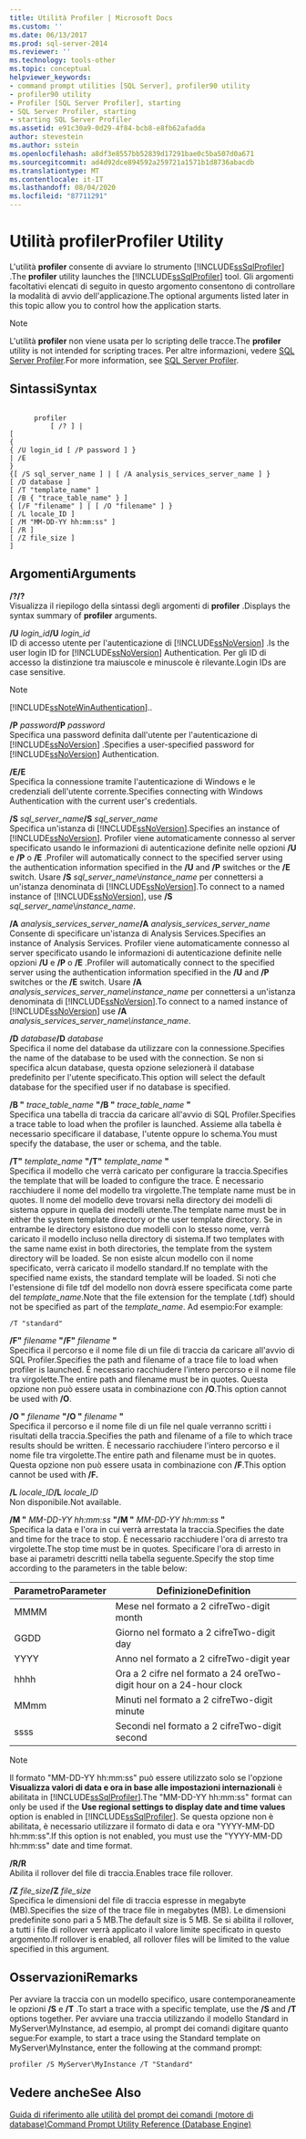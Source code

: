 ```yaml
---
title: Utilità Profiler | Microsoft Docs
ms.custom: ''
ms.date: 06/13/2017
ms.prod: sql-server-2014
ms.reviewer: ''
ms.technology: tools-other
ms.topic: conceptual
helpviewer_keywords:
- command prompt utilities [SQL Server], profiler90 utility
- profiler90 utility
- Profiler [SQL Server Profiler], starting
- SQL Server Profiler, starting
- starting SQL Server Profiler
ms.assetid: e91c30a9-0d29-4f84-bcb8-e8fb62afadda
author: stevestein
ms.author: sstein
ms.openlocfilehash: a8df3e8557bb52839d17291bae0c5ba507d0a671
ms.sourcegitcommit: ad4d92dce894592a259721a1571b1d8736abacdb
ms.translationtype: MT
ms.contentlocale: it-IT
ms.lasthandoff: 08/04/2020
ms.locfileid: "87711291"
---
```

# <a name="profiler-utility"></a><span data-ttu-id="2cda3-102">Utilità profiler</span><span class="sxs-lookup"><span data-stu-id="2cda3-102">Profiler Utility</span></span>
  <span data-ttu-id="2cda3-103">L'utilità **profiler** consente di avviare lo strumento [!INCLUDE[ssSqlProfiler](../includes/sssqlprofiler-md.md)] .</span><span class="sxs-lookup"><span data-stu-id="2cda3-103">The **profiler** utility launches the [!INCLUDE[ssSqlProfiler](../includes/sssqlprofiler-md.md)] tool.</span></span> <span data-ttu-id="2cda3-104">Gli argomenti facoltativi elencati di seguito in questo argomento consentono di controllare la modalità di avvio dell'applicazione.</span><span class="sxs-lookup"><span data-stu-id="2cda3-104">The optional arguments listed later in this topic allow you to control how the application starts.</span></span>  
  
> [!NOTE]  
>  <span data-ttu-id="2cda3-105">L'utilità **profiler** non viene usata per lo scripting delle tracce.</span><span class="sxs-lookup"><span data-stu-id="2cda3-105">The **profiler** utility is not intended for scripting traces.</span></span> <span data-ttu-id="2cda3-106">Per altre informazioni, vedere [SQL Server Profiler](sql-server-profiler/sql-server-profiler.md).</span><span class="sxs-lookup"><span data-stu-id="2cda3-106">For more information, see [SQL Server Profiler](sql-server-profiler/sql-server-profiler.md).</span></span>  
  
## <a name="syntax"></a><span data-ttu-id="2cda3-107">Sintassi</span><span class="sxs-lookup"><span data-stu-id="2cda3-107">Syntax</span></span>  
  
```  
  
      profiler  
          [ /? ] |  
[  
{  
{ /U login_id [ /P password ] }  
| /E  
}  
{[ /S sql_server_name ] | [ /A analysis_services_server_name ] }  
[ /D database ]  
[ /T "template_name" ]  
[ /B { "trace_table_name" } ]  
{ [/F "filename" ] | [ /O "filename" ] }  
[ /L locale_ID ]  
[ /M "MM-DD-YY hh:mm:ss" ]  
[ /R ]  
[ /Z file_size ]  
]  
```  
  
## <a name="arguments"></a><span data-ttu-id="2cda3-108">Argomenti</span><span class="sxs-lookup"><span data-stu-id="2cda3-108">Arguments</span></span>  
 <span data-ttu-id="2cda3-109">**/?**</span><span class="sxs-lookup"><span data-stu-id="2cda3-109">**/?**</span></span>  
 <span data-ttu-id="2cda3-110">Visualizza il riepilogo della sintassi degli argomenti di **profiler** .</span><span class="sxs-lookup"><span data-stu-id="2cda3-110">Displays the syntax summary of **profiler** arguments.</span></span>  
  
 <span data-ttu-id="2cda3-111">**/U** *login_id*</span><span class="sxs-lookup"><span data-stu-id="2cda3-111">**/U** *login_id*</span></span>  
 <span data-ttu-id="2cda3-112">ID di accesso utente per l'autenticazione di [!INCLUDE[ssNoVersion](../includes/ssnoversion-md.md)] .</span><span class="sxs-lookup"><span data-stu-id="2cda3-112">Is the user login ID for [!INCLUDE[ssNoVersion](../includes/ssnoversion-md.md)] Authentication.</span></span> <span data-ttu-id="2cda3-113">Per gli ID di accesso la distinzione tra maiuscole e minuscole è rilevante.</span><span class="sxs-lookup"><span data-stu-id="2cda3-113">Login IDs are case sensitive.</span></span>  
  
> [!NOTE]  
>  [!INCLUDE[ssNoteWinAuthentication](../includes/ssnotewinauthentication-md.md)]<span data-ttu-id="2cda3-114">.</span><span class="sxs-lookup"><span data-stu-id="2cda3-114">.</span></span>  
  
 <span data-ttu-id="2cda3-115">**/P** *password*</span><span class="sxs-lookup"><span data-stu-id="2cda3-115">**/P** *password*</span></span>  
 <span data-ttu-id="2cda3-116">Specifica una password definita dall'utente per l'autenticazione di [!INCLUDE[ssNoVersion](../includes/ssnoversion-md.md)] .</span><span class="sxs-lookup"><span data-stu-id="2cda3-116">Specifies a user-specified password for [!INCLUDE[ssNoVersion](../includes/ssnoversion-md.md)] Authentication.</span></span>  
  
 <span data-ttu-id="2cda3-117">**/E**</span><span class="sxs-lookup"><span data-stu-id="2cda3-117">**/E**</span></span>  
 <span data-ttu-id="2cda3-118">Specifica la connessione tramite l'autenticazione di Windows e le credenziali dell'utente corrente.</span><span class="sxs-lookup"><span data-stu-id="2cda3-118">Specifies connecting with Windows Authentication with the current user's credentials.</span></span>  
  
 <span data-ttu-id="2cda3-119">**/S**  *sql_server_name*</span><span class="sxs-lookup"><span data-stu-id="2cda3-119">**/S**  *sql_server_name*</span></span>  
 <span data-ttu-id="2cda3-120">Specifica un'istanza di [!INCLUDE[ssNoVersion](../includes/ssnoversion-md.md)].</span><span class="sxs-lookup"><span data-stu-id="2cda3-120">Specifies an instance of [!INCLUDE[ssNoVersion](../includes/ssnoversion-md.md)].</span></span> <span data-ttu-id="2cda3-121">Profiler viene automaticamente connesso al server specificato usando le informazioni di autenticazione definite nelle opzioni **/U** e **/P** o **/E** .</span><span class="sxs-lookup"><span data-stu-id="2cda3-121">Profiler will automatically connect to the specified server using the authentication information specified in the **/U** and **/P** switches or the **/E** switch.</span></span> <span data-ttu-id="2cda3-122">Usare **/S** *sql_server_name*\\*instance_name* per connettersi a un'istanza denominata di [!INCLUDE[ssNoVersion](../includes/ssnoversion-md.md)].</span><span class="sxs-lookup"><span data-stu-id="2cda3-122">To connect to a named instance of [!INCLUDE[ssNoVersion](../includes/ssnoversion-md.md)], use **/S** *sql_server_name*\\*instance_name*.</span></span>  
  
 <span data-ttu-id="2cda3-123">**/A**  *analysis_services_server_name*</span><span class="sxs-lookup"><span data-stu-id="2cda3-123">**/A**  *analysis_services_server_name*</span></span>  
 <span data-ttu-id="2cda3-124">Consente di specificare un'istanza di Analysis Services.</span><span class="sxs-lookup"><span data-stu-id="2cda3-124">Specifies an instance of Analysis Services.</span></span> <span data-ttu-id="2cda3-125">Profiler viene automaticamente connesso al server specificato usando le informazioni di autenticazione definite nelle opzioni **/U** e **/P** o **/E** .</span><span class="sxs-lookup"><span data-stu-id="2cda3-125">Profiler will automatically connect to the specified server using the authentication information specified in the **/U** and **/P** switches or the **/E** switch.</span></span> <span data-ttu-id="2cda3-126">Usare **/A** *analysis_services_server_name\instance_name* per connettersi a un'istanza denominata di [!INCLUDE[ssNoVersion](../includes/ssnoversion-md.md)].</span><span class="sxs-lookup"><span data-stu-id="2cda3-126">To connect to a named instance of [!INCLUDE[ssNoVersion](../includes/ssnoversion-md.md)] use **/A** *analysis_services_server_name\instance_name*.</span></span>  
  
 <span data-ttu-id="2cda3-127">**/D** *database*</span><span class="sxs-lookup"><span data-stu-id="2cda3-127">**/D** *database*</span></span>  
 <span data-ttu-id="2cda3-128">Specifica il nome del database da utilizzare con la connessione.</span><span class="sxs-lookup"><span data-stu-id="2cda3-128">Specifies the name of the database to be used with the connection.</span></span> <span data-ttu-id="2cda3-129">Se non si specifica alcun database, questa opzione selezionerà il database predefinito per l'utente specificato.</span><span class="sxs-lookup"><span data-stu-id="2cda3-129">This option will select the default database for the specified user if no database is specified.</span></span>  
  
 <span data-ttu-id="2cda3-130">**/B "** *trace_table_name* **"**</span><span class="sxs-lookup"><span data-stu-id="2cda3-130">**/B "** *trace_table_name* **"**</span></span>  
 <span data-ttu-id="2cda3-131">Specifica una tabella di traccia da caricare all'avvio di SQL Profiler.</span><span class="sxs-lookup"><span data-stu-id="2cda3-131">Specifies a trace table to load when the profiler is launched.</span></span> <span data-ttu-id="2cda3-132">Assieme alla tabella è necessario specificare il database, l'utente oppure lo schema.</span><span class="sxs-lookup"><span data-stu-id="2cda3-132">You must specify the database, the user or schema, and the table.</span></span>  
  
 <span data-ttu-id="2cda3-133">**/T"** *template_name* **"**</span><span class="sxs-lookup"><span data-stu-id="2cda3-133">**/T"** *template_name* **"**</span></span>  
 <span data-ttu-id="2cda3-134">Specifica il modello che verrà caricato per configurare la traccia.</span><span class="sxs-lookup"><span data-stu-id="2cda3-134">Specifies the template that will be loaded to configure the trace.</span></span> <span data-ttu-id="2cda3-135">È necessario racchiudere il nome del modello tra virgolette.</span><span class="sxs-lookup"><span data-stu-id="2cda3-135">The template name must be in quotes.</span></span> <span data-ttu-id="2cda3-136">Il nome del modello deve trovarsi nella directory dei modelli di sistema oppure in quella dei modelli utente.</span><span class="sxs-lookup"><span data-stu-id="2cda3-136">The template name must be in either the system template directory or the user template directory.</span></span> <span data-ttu-id="2cda3-137">Se in entrambe le directory esistono due modelli con lo stesso nome, verrà caricato il modello incluso nella directory di sistema.</span><span class="sxs-lookup"><span data-stu-id="2cda3-137">If two templates with the same name exist in both directories, the template from the system directory will be loaded.</span></span> <span data-ttu-id="2cda3-138">Se non esiste alcun modello con il nome specificato, verrà caricato il modello standard.</span><span class="sxs-lookup"><span data-stu-id="2cda3-138">If no template with the specified name exists, the standard template will be loaded.</span></span> <span data-ttu-id="2cda3-139">Si noti che l'estensione di file tdf del modello non dovrà essere specificata come parte del *template_name*.</span><span class="sxs-lookup"><span data-stu-id="2cda3-139">Note that the file extension for the template (.tdf) should not be specified as part of the *template_name*.</span></span> <span data-ttu-id="2cda3-140">Ad esempio:</span><span class="sxs-lookup"><span data-stu-id="2cda3-140">For example:</span></span>  
  
```  
/T "standard"  
```  
  
 <span data-ttu-id="2cda3-141">**/F"** *filename* **"**</span><span class="sxs-lookup"><span data-stu-id="2cda3-141">**/F"** *filename* **"**</span></span>  
 <span data-ttu-id="2cda3-142">Specifica il percorso e il nome file di un file di traccia da caricare all'avvio di SQL Profiler.</span><span class="sxs-lookup"><span data-stu-id="2cda3-142">Specifies the path and filename of a trace file to load when profiler is launched.</span></span> <span data-ttu-id="2cda3-143">È necessario racchiudere l'intero percorso e il nome file tra virgolette.</span><span class="sxs-lookup"><span data-stu-id="2cda3-143">The entire path and filename must be in quotes.</span></span> <span data-ttu-id="2cda3-144">Questa opzione non può essere usata in combinazione con **/O**.</span><span class="sxs-lookup"><span data-stu-id="2cda3-144">This option cannot be used with **/O**.</span></span>  
  
 <span data-ttu-id="2cda3-145">**/O "** *filename*  **"**</span><span class="sxs-lookup"><span data-stu-id="2cda3-145">**/O "** *filename*  **"**</span></span>  
 <span data-ttu-id="2cda3-146">Specifica il percorso e il nome file di un file nel quale verranno scritti i risultati della traccia.</span><span class="sxs-lookup"><span data-stu-id="2cda3-146">Specifies the path and filename of a file to which trace results should be written.</span></span> <span data-ttu-id="2cda3-147">È necessario racchiudere l'intero percorso e il nome file tra virgolette.</span><span class="sxs-lookup"><span data-stu-id="2cda3-147">The entire path and filename must be in quotes.</span></span> <span data-ttu-id="2cda3-148">Questa opzione non può essere usata in combinazione con **/F**.</span><span class="sxs-lookup"><span data-stu-id="2cda3-148">This option cannot be used with **/F.**</span></span>  
  
 <span data-ttu-id="2cda3-149">**/L** *locale_ID*</span><span class="sxs-lookup"><span data-stu-id="2cda3-149">**/L** *locale_ID*</span></span>  
 <span data-ttu-id="2cda3-150">Non disponibile.</span><span class="sxs-lookup"><span data-stu-id="2cda3-150">Not available.</span></span>  
  
 <span data-ttu-id="2cda3-151">**/M "** *MM-DD-YY hh:mm:ss* **"**</span><span class="sxs-lookup"><span data-stu-id="2cda3-151">**/M "** *MM-DD-YY hh:mm:ss* **"**</span></span>  
 <span data-ttu-id="2cda3-152">Specifica la data e l'ora in cui verrà arrestata la traccia.</span><span class="sxs-lookup"><span data-stu-id="2cda3-152">Specifies the date and time for the trace to stop.</span></span> <span data-ttu-id="2cda3-153">È necessario racchiudere l'ora di arresto tra virgolette.</span><span class="sxs-lookup"><span data-stu-id="2cda3-153">The stop time must be in quotes.</span></span> <span data-ttu-id="2cda3-154">Specificare l'ora di arresto in base ai parametri descritti nella tabella seguente.</span><span class="sxs-lookup"><span data-stu-id="2cda3-154">Specify the stop time according to the parameters in the table below:</span></span>  
  
|<span data-ttu-id="2cda3-155">Parametro</span><span class="sxs-lookup"><span data-stu-id="2cda3-155">Parameter</span></span>|<span data-ttu-id="2cda3-156">Definizione</span><span class="sxs-lookup"><span data-stu-id="2cda3-156">Definition</span></span>|  
|---------------|----------------|  
|<span data-ttu-id="2cda3-157">MM</span><span class="sxs-lookup"><span data-stu-id="2cda3-157">MM</span></span>|<span data-ttu-id="2cda3-158">Mese nel formato a 2 cifre</span><span class="sxs-lookup"><span data-stu-id="2cda3-158">Two-digit month</span></span>|  
|<span data-ttu-id="2cda3-159">GG</span><span class="sxs-lookup"><span data-stu-id="2cda3-159">DD</span></span>|<span data-ttu-id="2cda3-160">Giorno nel formato a 2 cifre</span><span class="sxs-lookup"><span data-stu-id="2cda3-160">Two-digit day</span></span>|  
|<span data-ttu-id="2cda3-161">YY</span><span class="sxs-lookup"><span data-stu-id="2cda3-161">YY</span></span>|<span data-ttu-id="2cda3-162">Anno nel formato a 2 cifre</span><span class="sxs-lookup"><span data-stu-id="2cda3-162">Two-digit year</span></span>|  
|<span data-ttu-id="2cda3-163">hh</span><span class="sxs-lookup"><span data-stu-id="2cda3-163">hh</span></span>|<span data-ttu-id="2cda3-164">Ora a 2 cifre nel formato a 24 ore</span><span class="sxs-lookup"><span data-stu-id="2cda3-164">Two-digit hour on a 24-hour clock</span></span>|  
|<span data-ttu-id="2cda3-165">MM</span><span class="sxs-lookup"><span data-stu-id="2cda3-165">mm</span></span>|<span data-ttu-id="2cda3-166">Minuti nel formato a 2 cifre</span><span class="sxs-lookup"><span data-stu-id="2cda3-166">Two-digit minute</span></span>|  
|<span data-ttu-id="2cda3-167">ss</span><span class="sxs-lookup"><span data-stu-id="2cda3-167">ss</span></span>|<span data-ttu-id="2cda3-168">Secondi nel formato a 2 cifre</span><span class="sxs-lookup"><span data-stu-id="2cda3-168">Two-digit second</span></span>|  
  
> [!NOTE]  
>  <span data-ttu-id="2cda3-169">Il formato "MM-DD-YY hh:mm:ss" può essere utilizzato solo se l'opzione **Visualizza valori di data e ora in base alle impostazioni internazionali** è abilitata in [!INCLUDE[ssSqlProfiler](../includes/sssqlprofiler-md.md)].</span><span class="sxs-lookup"><span data-stu-id="2cda3-169">The "MM-DD-YY hh:mm:ss" format can only be used if the **Use regional settings to display date and time values** option is enabled in [!INCLUDE[ssSqlProfiler](../includes/sssqlprofiler-md.md)].</span></span> <span data-ttu-id="2cda3-170">Se questa opzione non è abilitata, è necessario utilizzare il formato di data e ora "YYYY-MM-DD hh:mm:ss".</span><span class="sxs-lookup"><span data-stu-id="2cda3-170">If this option is not enabled, you must use the "YYYY-MM-DD hh:mm:ss" date and time format.</span></span>  
  
 <span data-ttu-id="2cda3-171">**/R**</span><span class="sxs-lookup"><span data-stu-id="2cda3-171">**/R**</span></span>  
 <span data-ttu-id="2cda3-172">Abilita il rollover del file di traccia.</span><span class="sxs-lookup"><span data-stu-id="2cda3-172">Enables trace file rollover.</span></span>  
  
 <span data-ttu-id="2cda3-173">**/Z**  *file_size*</span><span class="sxs-lookup"><span data-stu-id="2cda3-173">**/Z**  *file_size*</span></span>  
 <span data-ttu-id="2cda3-174">Specifica le dimensioni del file di traccia espresse in megabyte (MB).</span><span class="sxs-lookup"><span data-stu-id="2cda3-174">Specifies the size of the trace file in megabytes (MB).</span></span> <span data-ttu-id="2cda3-175">Le dimensioni predefinite sono pari a 5 MB.</span><span class="sxs-lookup"><span data-stu-id="2cda3-175">The default size is 5 MB.</span></span> <span data-ttu-id="2cda3-176">Se si abilita il rollover, a tutti i file di rollover verrà applicato il valore limite specificato in questo argomento.</span><span class="sxs-lookup"><span data-stu-id="2cda3-176">If rollover is enabled, all rollover files will be limited to the value specified in this argument.</span></span>  
  
## <a name="remarks"></a><span data-ttu-id="2cda3-177">Osservazioni</span><span class="sxs-lookup"><span data-stu-id="2cda3-177">Remarks</span></span>  
 <span data-ttu-id="2cda3-178">Per avviare la traccia con un modello specifico, usare contemporaneamente le opzioni **/S** e **/T** .</span><span class="sxs-lookup"><span data-stu-id="2cda3-178">To start a trace with a specific template, use the **/S** and **/T** options together.</span></span> <span data-ttu-id="2cda3-179">Per avviare una traccia utilizzando il modello Standard in MyServer\MyInstance, ad esempio, al prompt dei comandi digitare quanto segue:</span><span class="sxs-lookup"><span data-stu-id="2cda3-179">For example, to start a trace using the Standard template on MyServer\MyInstance, enter the following at the command prompt:</span></span>  
  
```  
profiler /S MyServer\MyInstance /T "Standard"  
```  
  
## <a name="see-also"></a><span data-ttu-id="2cda3-180">Vedere anche</span><span class="sxs-lookup"><span data-stu-id="2cda3-180">See Also</span></span>  
 [<span data-ttu-id="2cda3-181">Guida di riferimento alle utilità del prompt dei comandi &#40;motore di database&#41;</span><span class="sxs-lookup"><span data-stu-id="2cda3-181">Command Prompt Utility Reference &#40;Database Engine&#41;</span></span>](command-prompt-utility-reference-database-engine.md)  
  
  
